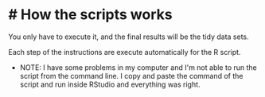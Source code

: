 # # How the scripts works

You only have to execute it, and the final results will be the tidy data sets.

Each step of the instructions are execute automatically for the R script.

* NOTE: I have some problems in my computer and I'm not able to run the script from the command line. I copy and paste the command of the script and run inside RStudio and everything was right.
